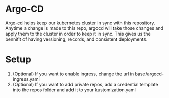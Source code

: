 # Argo-CD

[Argo-cd](https://argo-cd.readthedocs.io/en/stable/) helps keep our kubernetes cluster in sync with this repository. Anytime a change is made to this repo, argocd will take those changes and apply them to the cluster in order to keep it in sync. This gives us the bennifit of having versioning, records, and consistent deployments.

# Setup

1. (Optional) If you want to enable ingress, change the url in base/argocd-ingress.yaml
2. (Optional) If you want to add private repos, add a credential template into the repos folder and add it to your kustomization.yaml
